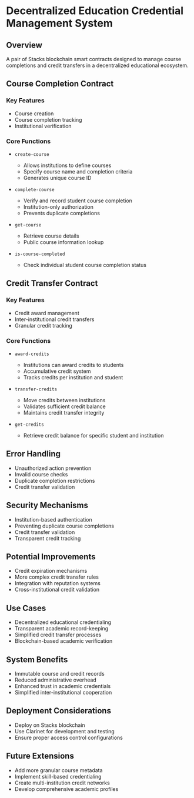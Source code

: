 # Decentralized Education Credential Management System

## Overview
A pair of Stacks blockchain smart contracts designed to manage course completions and credit transfers in a decentralized educational ecosystem.

## Course Completion Contract

### Key Features
- Course creation
- Course completion tracking
- Institutional verification

### Core Functions
- `create-course`
    - Allows institutions to define courses
    - Specify course name and completion criteria
    - Generates unique course ID

- `complete-course`
    - Verify and record student course completion
    - Institution-only authorization
    - Prevents duplicate completions

- `get-course`
    - Retrieve course details
    - Public course information lookup

- `is-course-completed`
    - Check individual student course completion status

## Credit Transfer Contract

### Key Features
- Credit award management
- Inter-institutional credit transfers
- Granular credit tracking

### Core Functions
- `award-credits`
    - Institutions can award credits to students
    - Accumulative credit system
    - Tracks credits per institution and student

- `transfer-credits`
    - Move credits between institutions
    - Validates sufficient credit balance
    - Maintains credit transfer integrity

- `get-credits`
    - Retrieve credit balance for specific student and institution

## Error Handling
- Unauthorized action prevention
- Invalid course checks
- Duplicate completion restrictions
- Credit transfer validation

## Security Mechanisms
- Institution-based authentication
- Preventing duplicate course completions
- Credit transfer validation
- Transparent credit tracking

## Potential Improvements
- Credit expiration mechanisms
- More complex credit transfer rules
- Integration with reputation systems
- Cross-institutional credit validation

## Use Cases
- Decentralized educational credentialing
- Transparent academic record-keeping
- Simplified credit transfer processes
- Blockchain-based academic verification

## System Benefits
- Immutable course and credit records
- Reduced administrative overhead
- Enhanced trust in academic credentials
- Simplified inter-institutional cooperation

## Deployment Considerations
- Deploy on Stacks blockchain
- Use Clarinet for development and testing
- Ensure proper access control configurations

## Future Extensions
- Add more granular course metadata
- Implement skill-based credentialing
- Create multi-institution credit networks
- Develop comprehensive academic profiles
